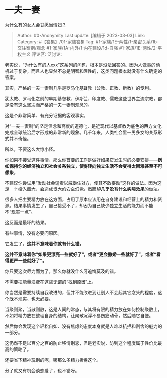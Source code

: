# 一夫一妻
[为什么有的女人会甘愿当情妇？](https://www.zhihu.com/question/21236814/answer/2919907790)

> Author: #0-Anonymity
> Last update: [编辑于 2023-03-03]
> Link:
> Category: #【答集】/01-家族答集
> Tag: #1-家族/1E-两性/1-亲密关系/1b-交往案例/观念 #1-家族/1A-内外/1-内在建设/1d-自强 #1-家族/1E-两性/2-平权主义
> 评论区:
> 泛讨论:

老实说，“为什么有的人xxx”这系列的问题，根本是没法回答的。因为人做事的动机过于复杂，而且人也显然不总是明智和理性的，这类问题根本就没有什么确定的答案。

其实，严格的一夫一妻制几乎是罗马化基督教（公教、正教、新教）的专利。

犹太教、罗马化之前的早期基督教、伊斯兰、印度教、儒教这些世界主流宗教，都是没有这么坚决而严格的一夫一妻制观念的。

这是个非常简单、有充分证据的客观事实。

对“一夫一妻制”的坚定信念和高度的道德化，是近现代以基督教为底色的西方文化完成全球统治后才形成的非常新的现象。几千年来，人类社会里一男多女的关系形式并不奇怪。

所以，不要这么大惊小怪。

你如果不接受这件事情，那么你首要的工作是做好如果它发生时的必要安排——**例如保持你的经济独立和社会关系独立，使得转向独立生活不会变得太困难甚至不可想象**。

不建议你尝试用“发动社会谴责以威慑住对方，使其不敢妄动”这样的做法。因为这是一个投入巨大、会造成很大的安全幻觉，然而**却几乎没有什么实际效果**的做法。

很多人把主要精力放在这方面，占用了原本应该用在自身建设和经营上的精力和资源。结果事情发生了，自己接受不了，却因为自己缺少独立生活的能力而不能不“现实一点”。

这反而是最坏的结果。

有些事情，没有必要问原因。

它发生了，**这并不意味着你就有什么错。**

**这并不意味着你“如果更漂亮一些就好了”，或者“更会撒娇一些就好了”，或者“看得更严一些就好了”。**

你只要这次尽力而为了，那么你就没什么可追悔莫及的错。

不需要把能量浪费在这些无谓的“找到原因”上。

你当然是需要持续自我改进的，但并不能改进到让别人不会起其它念头的程度，这个既不现实、也无必要。

当聚则聚，当散则散，这是人间的常态，与其将有限的精力放在如何控制聚散上，不如将精力放在整理自身的结构，让聚散沉浮不易伤筋动骨，然后随它自便。

然后你会发现这个轻松自如、没有焦虑的态度本身就是人难以抗拒和割舍的魅力的一部分。

这仍然不足以百分之百的防止移情别恋，但是老实说，防到这个程度属于性价比最高的策略了。

还要省下精神玩别的呢，哪那么多精力折腾这个。

分了就又有机会谈恋爱了，也不错呀。
